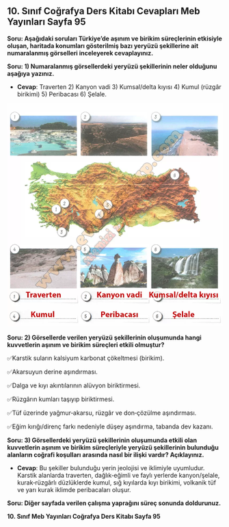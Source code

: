 ## 10. Sınıf Coğrafya Ders Kitabı Cevapları Meb Yayınları Sayfa 95

**Soru: Aşağıdaki soruları Türkiye’de aşınım ve birikim süreçlerinin etkisiyle oluşan, haritada konumları gösterilmiş bazı yeryüzü şekillerine ait numaralanmış görselleri inceleyerek cevaplayınız.**

**Soru: 1) Numaralanmış görsellerdeki yeryüzü şekillerinin neler olduğunu aşağıya yazınız.**

* **Cevap**: Traverten 2) Kanyon vadi 3) Kumsal/delta kıyısı 4) Kumul (rüzgâr birikimi) 5) Peribacası 6) Şelale.

![](./image1.webp)

**Soru: 2) Görsellerde verilen yeryüzü şekillerinin oluşumunda hangi kuvvetlerin aşınım ve birikim süreçleri etkili olmuştur?**

✅Karstik suların kalsiyum karbonat çökeltmesi (birikim).

✅Akarsuyun derine aşındırması.

✅Dalga ve kıyı akıntılarının alüvyon biriktirmesi.

✅Rüzgârın kumları taşıyıp biriktirmesi.

✅Tüf üzerinde yağmur‑akarsu, rüzgâr ve don‑çözülme aşındırması.

✅Eğim kırığı/direnç farkı nedeniyle düşey aşındırma, tabanda dev kazanı.

**Soru: 3) Görsellerdeki yeryüzü şekillerinin oluşumunda etkili olan kuvvetlerin aşınım ve birikim süreçleriyle yeryüzü şekillerinin bulunduğu alanların coğrafi koşulları arasında nasıl bir ilişki vardır? Açıklayınız.**

* **Cevap**: Bu şekiller bulunduğu yerin jeolojisi ve iklimiyle uyumludur. Karstik alanlarda traverten, dağlık‑eğimli ve faylı yerlerde kanyon/şelale, kurak‑rüzgârlı düzlüklerde kumul, sığ kıyılarda kıyı birikimi, volkanik tüf ve yarı kurak iklimde peribacaları oluşur.

**Soru: Diğer sayfada verilen çalışma yaprağını süreç sonunda doldurunuz.**

**10. Sınıf Meb Yayınları Coğrafya Ders Kitabı Sayfa 95**